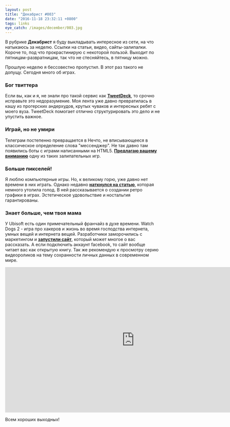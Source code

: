 ```yaml
---
layout: post
title: "Декабрист #003"
date: "2016-11-18 23:32:11 +0800"
tags: links
eye_catch: /images/december/003.jpg
---
```


В рубрике **Декабрист** я буду выкладывать интересное из сети, на что натыкаюсь за неделю. Ссылки на статьи, видео, сайты-залипалки. Короче то, под что прокрастинирую с некоторой пользой. Выходит по пятницам-развратницам, так что не стесняйтесь, в пятницу можно.

Прошлую неделю я бессовестно пропустил. В этот раз такого не допущу. Сегодня много об играх.

### Бог твиттера

Если вы, как и я, не знали про такой сервис как **[TweetDeck](https://tweetdeck.twitter.com)**, то срочно исправьте это недоразумение. Моя лента уже давно превратилась в кашу из прогерских андерхудов, крутых чуваков и интересных ребят с моего вуза. TweetDeck помогает отлично структурировать это дело и не упустить важное.

### Играй, но не умири

Телеграм постепенно превращается в Нечто, не вписывающееся в классическое определение слова "мессенджер". Не так давно там появились боты с играми написанными на HTML5. **[Предлагаю вашему вниманию](https://telegram.me/DontDieBot)** одну из таких залипательных игр.

### Больше пикселей!

Я люблю компьютерные игры. Но, к великому горю, уже давно нет времени в них играть. Однако недавно **[наткнулся на статью](https://dtf.ru/1661-chem-pikseli-otlichayutsya-ot-vokseley-i-kak-v-sovremennyh-igrah-sozdayut-grafiku-retro-stilya)**, которая немного утолила голод. В ней рассказывается о создании ретро графики в играх. Эстетическое удовольствие и ностальгия гарантированы.

### Знает больше, чем твоя мама

У Ubisoft есть один примечательный франчайз в духе времени. Watch Dogs 2 - игра про хакеров и жизнь во время господства интернета, умных вещей и интернета вещей. Разработчики заморочились с маркетингом и **[запустили сайт](https://predictiveworld.watchdogs.com)**, который может многое о вас рассказать. А если подключить аккаунт facebook, то сайт вообще читает вас как открытую книгу. Так же рекомендую к просмотру серию видеороликов на тему сохранности личных данных в современном мире.

<iframe width="840" height="473" src="https://www.youtube.com/embed/wYB9e1p7SJY" frameborder="0" allowfullscreen></iframe>

Всем хороших выходных!
